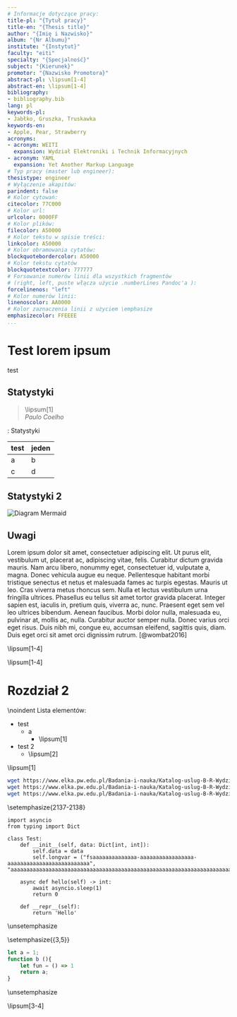 ```yaml
---
# Informacje dotyczące pracy:
title-pl: "{Tytuł pracy}"
title-en: "{Thesis title}"
author: "{Imię i Nazwisko}"
album: "{Nr Albumu}"
institute: "{Instytut}"
faculty: "eiti"
specialty: "{Specjalność}"
subject: "{Kierunek}"
promotor: "{Nazwisko Promotora}"
abstract-pl: \lipsum[1-4]
abstract-en: \lipsum[1-4]
bibliography:
- bibliography.bib
lang: pl
keywords-pl: 
- Jabłko, Gruszka, Truskawka
keywords-en:
- Apple, Pear, Strawberry
acronyms:
- acronym: WEITI 
  expansion: Wydział Elektroniki i Technik Informacyjnych
- acronym: YAML  
  expansion: Yet Another Markup Language
# Typ pracy (master lub engineer):
thesistype: engineer
# Wyłączenie akapitów:
parindent: false 
# Kolor cytowań:
citecolor: 77C000
# Kolor url:
urlcolor: 0000FF 
# Kolor plików:
filecolor: A50000
# Kolor tekstu w spisie treści:
linkcolor: A50000
# Kolor obramowania cytatów:
blockquotebordercolor: A50000
# Kolor tekstu cytatów
blockquotetextcolor: 777777
# Forsowanie numerów linii dla wszystkich fragmentów
# (right, left, puste włącza użycie .numberLines Pandoc'a ):
forcelinenos: "left" 
# Kolor numerów linii:
linenoscolor: AA0000
# Kolor zaznaczenia linii z użyciem \emphasize
emphasizecolor: FFEEEE
...
```


# Test lorem ipsum

test

## Statystyki

> \lipsum[1]  
> _Paulo Coelho_

: Statystyki

| test | jeden | 
|------|-------|
| a    |   b   |  c
| c    |   d   |  f


## Statystyki 2

![Diagram Mermaid](https://mermaid.ink/img/eyJjb2RlIjoiZ3JhcGggVERcbiAgICBBW0NocmlzdG1hc10gLS0-fEdldCBtb25leXwgQihHbyBzaG9wcGluZylcbiAgICBCIC0tPiBDe0xldCBtZSB0aGlua31cbiAgICBDIC0tPnxPbmV8IERbTGFwdG9wXVxuICAgIEMgLS0-fFR3b3wgRVtpUGhvbmVdXG4gICAgQyAtLT58VGhyZWV8IEZbQ2FyXVxuICAiLCJtZXJtYWlkIjp7InRoZW1lIjoiZGFyayJ9LCJ1cGRhdGVFZGl0b3IiOmZhbHNlLCJhdXRvU3luYyI6dHJ1ZSwidXBkYXRlRGlhZ3JhbSI6ZmFsc2V9)

## Uwagi

Lorem ipsum dolor sit amet, consectetuer adipiscing elit. Ut purus elit, vestibulum
ut, placerat ac, adipiscing vitae, felis. Curabitur dictum gravida mauris. Nam arcu libero,
nonummy eget, consectetuer id, vulputate a, magna. Donec vehicula augue eu neque.
Pellentesque habitant morbi tristique senectus et netus et malesuada fames ac turpis
egestas. Mauris ut leo. Cras viverra metus rhoncus sem. Nulla et lectus vestibulum urna
fringilla ultrices. Phasellus eu tellus sit amet tortor gravida placerat. Integer sapien est,
iaculis in, pretium quis, viverra ac, nunc. Praesent eget sem vel leo ultrices bibendum.
Aenean faucibus. Morbi dolor nulla, malesuada eu, pulvinar at, mollis ac, nulla. Curabitur
auctor semper nulla. Donec varius orci eget risus. Duis nibh mi, congue eu, accumsan
eleifend, sagittis quis, diam. Duis eget orci sit amet orci dignissim rutrum. [@wombat2016]

\lipsum[1-4]


\lipsum[1-4]


# Rozdział 2

\noindent
Lista elementów:  

- test
    - a
        - \lipsum[1]
- test 2
    - \lipsum[2]

\lipsum[1]

```bash
wget https://www.elka.pw.edu.pl/Badania-i-nauka/Katalog-uslug-B-R-Wydzialu-Elektroniki-i-Technik-Informacyjnych-PW
wget https://www.elka.pw.edu.pl/Badania-i-nauka/Katalog-uslug-B-R-Wydzialu-Elektroniki-i-Technik-Informacyjnych-PW
wget https://www.elka.pw.edu.pl/Badania-i-nauka/Katalog-uslug-B-R-Wydzialu-Elektroniki-i-Technik-Informacyjnych-PW
```

\setemphasize{2137-2138}
```{.python .numberLines startFrom=2137}
import asyncio
from typing import Dict

class Test:
    def __init__(self, data: Dict[int, int]):
        self.data = data
        self.longvar = ("fsaaaaaaaaaaaaaa-aaaaaaaaaaaaaaaaa-aaaaaaaaaaaaaaaaaaaaaaaaaa", "aaaaaaaaaaaaaaaaaaaaaaaaaaaaaaaaaaaaaaaaaaaaaaaaaaaaaaaaaaaaaaaaaaaaaaaaaaaaaaaaaaaaaaaa")
        
    async def hello(self) -> int:
        await asyncio.sleep(1)
        return 0
        
    def __repr__(self):
        return 'Hello'
```
\unsetemphasize


\setemphasize{{3,5}}
```javascript
let a = 1;
function b (){
    let fun = () => 1 
    return a;
}
```
\unsetemphasize

\lipsum[3-4]
